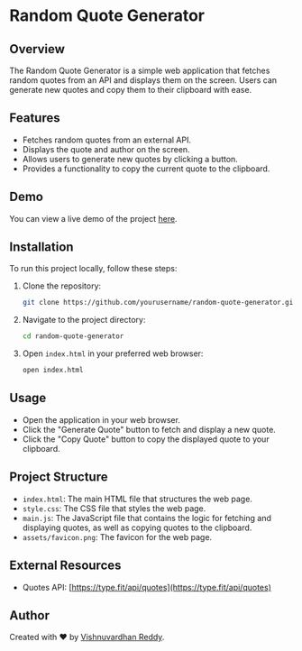 # Random Quote Generator

## Overview

The Random Quote Generator is a simple web application that fetches random quotes from an API and displays them on the screen. Users can generate new quotes and copy them to their clipboard with ease.

## Features

- Fetches random quotes from an external API.
- Displays the quote and author on the screen.
- Allows users to generate new quotes by clicking a button.
- Provides a functionality to copy the current quote to the clipboard.

## Demo

You can view a live demo of the project [here](https://vishnuvardhanreddy31.github.io/Random-Quote-Generator/).

## Installation

To run this project locally, follow these steps:

1. Clone the repository:

   ```bash
   git clone https://github.com/yourusername/random-quote-generator.git
   ```

2. Navigate to the project directory:

   ```bash
   cd random-quote-generator
   ```

3. Open `index.html` in your preferred web browser:
   ```bash
   open index.html
   ```

## Usage

- Open the application in your web browser.
- Click the "Generate Quote" button to fetch and display a new quote.
- Click the "Copy Quote" button to copy the displayed quote to your clipboard.

## Project Structure

- `index.html`: The main HTML file that structures the web page.
- `style.css`: The CSS file that styles the web page.
- `main.js`: The JavaScript file that contains the logic for fetching and displaying quotes, as well as copying quotes to the clipboard.
- `assets/favicon.png`: The favicon for the web page.

## External Resources

- Quotes API: [https://type.fit/api/quotes](https://type.fit/api/quotes)

## Author

Created with ❤️ by [Vishnuvardhan Reddy](https://vishnuvardhanreddy31.github.io/).
